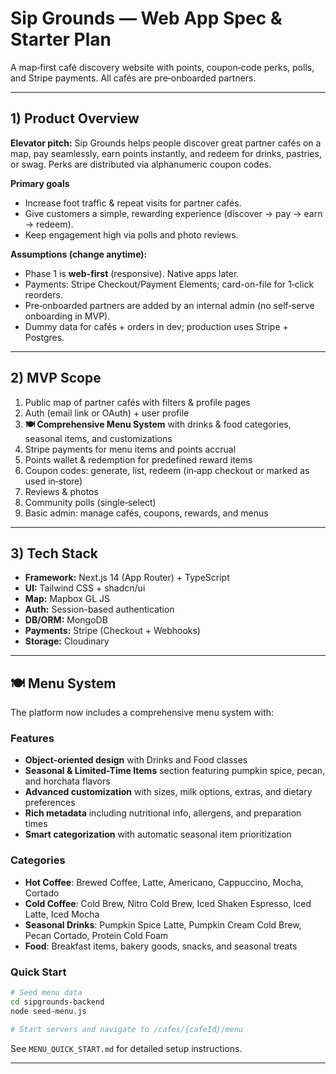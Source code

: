 # Sip Grounds — Web App Spec & Starter Plan

A map‑first café discovery website with points, coupon‑code perks, polls, and Stripe payments. All cafés are pre‑onboarded partners.

---

## 1) Product Overview

**Elevator pitch:** Sip Grounds helps people discover great partner cafés on a map, pay seamlessly, earn points instantly, and redeem for drinks, pastries, or swag. Perks are distributed via alphanumeric coupon codes.

**Primary goals**

* Increase foot traffic & repeat visits for partner cafés.
* Give customers a simple, rewarding experience (discover → pay → earn → redeem).
* Keep engagement high via polls and photo reviews.

**Assumptions (change anytime):**

* Phase 1 is **web-first** (responsive). Native apps later.
* Payments: Stripe Checkout/Payment Elements; card-on-file for 1‑click reorders.
* Pre‑onboarded partners are added by an internal admin (no self‑serve onboarding in MVP).
* Dummy data for cafés + orders in dev; production uses Stripe + Postgres.

---

## 2) MVP Scope

1. Public map of partner cafés with filters & profile pages
2. Auth (email link or OAuth) + user profile
3. **🍽️ Comprehensive Menu System** with drinks & food categories, seasonal items, and customizations
4. Stripe payments for menu items and points accrual
5. Points wallet & redemption for predefined reward items
6. Coupon codes: generate, list, redeem (in‑app checkout or marked as used in‑store)
7. Reviews & photos
8. Community polls (single‑select)
9. Basic admin: manage cafés, coupons, rewards, and menus

---

## 3) Tech Stack

* **Framework:** Next.js 14 (App Router) + TypeScript
* **UI:** Tailwind CSS + shadcn/ui
* **Map:** Mapbox GL JS
* **Auth:** Session-based authentication
* **DB/ORM:** MongoDB
* **Payments:** Stripe (Checkout + Webhooks)
* **Storage:** Cloudinary

---

## 🍽️ Menu System

The platform now includes a comprehensive menu system with:

### Features
* **Object-oriented design** with Drinks and Food classes
* **Seasonal & Limited-Time Items** section featuring pumpkin spice, pecan, and horchata flavors
* **Advanced customization** with sizes, milk options, extras, and dietary preferences
* **Rich metadata** including nutritional info, allergens, and preparation times
* **Smart categorization** with automatic seasonal item prioritization

### Categories
* **Hot Coffee**: Brewed Coffee, Latte, Americano, Cappuccino, Mocha, Cortado
* **Cold Coffee**: Cold Brew, Nitro Cold Brew, Iced Shaken Espresso, Iced Latte, Iced Mocha
* **Seasonal Drinks**: Pumpkin Spice Latte, Pumpkin Cream Cold Brew, Pecan Cortado, Protein Cold Foam
* **Food**: Breakfast items, bakery goods, snacks, and seasonal treats

### Quick Start
```bash
# Seed menu data
cd sipgrounds-backend
node seed-menu.js

# Start servers and navigate to /cafes/{cafeId}/menu
```

See `MENU_QUICK_START.md` for detailed setup instructions.

---

